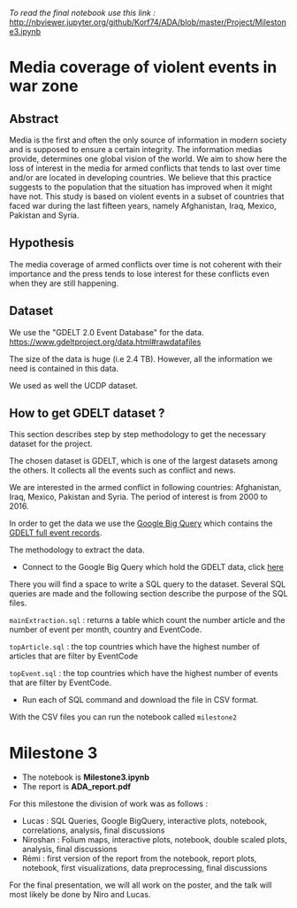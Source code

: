 *To read the final notebook use this link :* http://nbviewer.jupyter.org/github/Korf74/ADA/blob/master/Project/Milestone3.ipynb

# Media coverage of violent events in war zone

## Abstract

Media is the first and often the only source of information in modern society and is supposed to ensure a certain integrity. The information medias provide, determines one global vision of the world. We aim to show here the loss of interest in the media for armed conflicts that tends to last over time and/or are located in developing countries. We believe that this practice suggests to the population that the situation has improved when it might have not. This study is based on violent events in a subset of countries that faced war during the last fifteen years, namely Afghanistan, Iraq, Mexico, Pakistan and Syria.

## Hypothesis

The media coverage of armed conflicts over time is not coherent with their importance and the press tends to lose interest for these conflicts even when they are still happening.

## Dataset

We use the "GDELT 2.0 Event Database" for the data. https://www.gdeltproject.org/data.html#rawdatafiles

The size of the data is huge (i.e 2.4 TB).  However, all the information we need is contained in this data.

We used as well the UCDP dataset.

## How to get GDELT dataset ?


This section describes step by step methodology to get the necessary dataset for the project.

The chosen dataset is GDELT, which is one of the largest datasets among the others. It collects all the events such as conflict and news. 

We are interested in the armed conflict in following countries: Afghanistan, Iraq, Mexico, Pakistan and Syria. The period of interest is from 2000 to 2016.

In order to get the data we use the [Google Big Query](https://cloud.google.com/bigquery/?hl=en)
which contains the [GDELT full event records](https://www.gdeltproject.org/data.html#googlebigquery).

The methodology to extract the data.

* Connect to the Google Big Query which hold the GDELT data, click [here](https://bigquery.cloud.google.com/table/gdelt-bq:full.events)

There you will find a space to write a SQL query to the dataset. Several SQL queries are made and the following section describe the purpose of the SQL files.



`mainExtraction.sql` : returns a table which count the number article and the number of event per month, country and EventCode.

`topArticle.sql` : the top countries which have the highest number of articles that are filter by EventCode

`topEvent.sql` : the top countries which have the highest number of events that are filter by EventCode.


* Run each of SQL command and download the file in CSV format.

With the CSV files you can run the notebook called `milestone2`

# Milestone 3

* The notebook is **Milestone3.ipynb**
* The report is **ADA_report.pdf**

For this milestone the division of work was as follows :

* Lucas : SQL Queries, Google BigQuery, interactive plots, notebook, correlations, analysis, final discussions 
* Niroshan : Folium maps, interactive plots, notebook, double scaled plots, analysis, final discussions
* Rémi : first version of the report from the notebook, report plots, notebook, first visualizations, data preprocessing, final discussions

For the final presentation, we will all work on the poster, and the talk will most likely be done by Niro and Lucas.




